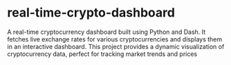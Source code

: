 # real-time-crypto-dashboard
A real-time cryptocurrency dashboard built using Python and Dash. It fetches live exchange rates for various cryptocurrencies and displays them in an interactive dashboard. This project provides a dynamic visualization of cryptocurrency data, perfect for tracking market trends and prices
